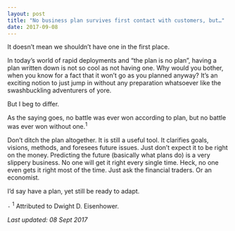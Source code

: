 ```yaml
---
layout: post
title: "No business plan survives first contact with customers, but…"
date: 2017-09-08
---
```

It doesn’t mean we shouldn’t have one in the first place.

In today’s world of rapid deployments and “the plan is no plan”, having a plan written down is not so cool as not having one. Why would you bother, when you know for a fact that it won’t go as you planned anyway? It’s an exciting notion to just jump in without any preparation whatsoever like the swashbuckling adventurers of yore.

But I beg to differ.

As the saying goes, no battle was ever won according to plan, but no battle was ever won without one.<sup>1</sup>

Don’t ditch the plan altogether. It is still a useful tool. It clarifies goals, visions, methods, and foresees future issues. Just don’t expect it to be right on the money. Predicting the future (basically what plans do) is a very slippery business. No one will get it right every single time. Heck, no one even gets it right most of the time. Just ask the financial traders. Or an economist.

I’d say have a plan, yet still be ready to adapt.

`-`
<sup>1</sup> Attributed to Dwight D. Eisenhower.

_Last updated: 08 Sept 2017_
